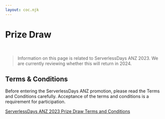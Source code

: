 ```yaml
---
layout: coc.njk
---
```


# Prize Draw
&nbsp;
> Information on this page is related to ServerlessDays ANZ 2023. We are currently reviewing whether this will return in 2024.
&nbsp;
## Terms & Conditions

Before entering the ServerlessDays ANZ promotion, please read the Terms and Conditions carefully. Acceptance of the terms and conditions is a requirement for participation.

[ServerlessDays ANZ 2023 Prize Draw Terms and Conditions](/static/ServerlessDays_ANZ_2023_Prize_Draw_Terms_and_Conditions.pdf)
